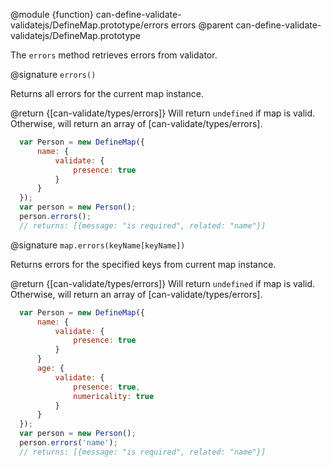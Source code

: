 @module {function} can-define-validate-validatejs/DefineMap.prototype/errors errors
@parent can-define-validate-validatejs/DefineMap.prototype

The `errors` method retrieves errors from validator.

@signature `errors()`

  Returns all errors for the current map instance.

  @return {[can-validate/types/errors]} Will return `undefined` if map is valid.
  Otherwise, will return an array of [can-validate/types/errors].

  ```javascript
    var Person = new DefineMap({
        name: {
            validate: {
                presence: true
            }
        }
    });
    var person = new Person();
    person.errors();
    // returns: [{message: "is required", related: "name"}]
  ```

@signature `map.errors(keyName[keyName])`

  Returns errors for the specified keys from current map instance.

  @return {[can-validate/types/errors]} Will return `undefined` if map is valid.
  Otherwise, will return an array of [can-validate/types/errors].

  ```javascript
    var Person = new DefineMap({
        name: {
            validate: {
                presence: true
            }
        }
        age: {
            validate: {
                presence: true,
                numericality: true
            }
        }
    });
    var person = new Person();
    person.errors('name');
    // returns: [{message: "is required", related: "name"}]
  ```
